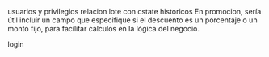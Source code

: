 usuarios y privilegios
relacion lote con cstate
historicos
En promocion, sería útil incluir un campo que especifique si el descuento es un porcentaje o un monto fijo, para facilitar cálculos en la lógica del negocio.




login